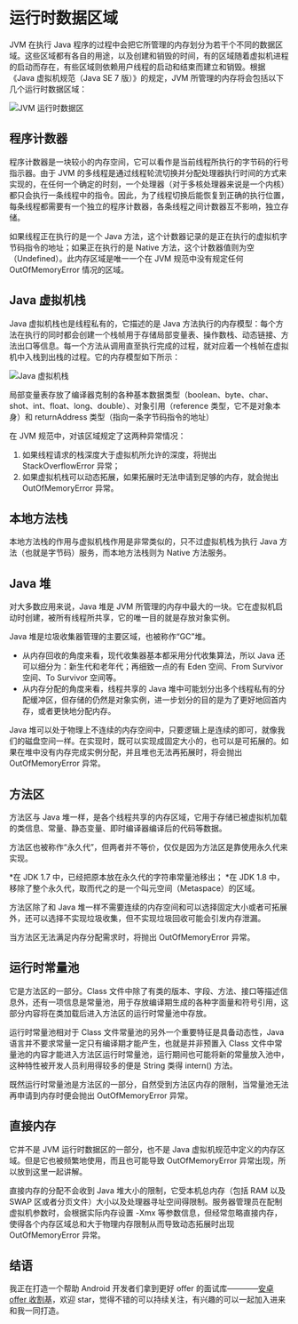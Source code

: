 # 运行时数据区域

JVM 在执行 Java 程序的过程中会把它所管理的内存划分为若干个不同的数据区域。这些区域都有各自的用途，以及创建和销毁的时间，有的区域随着虚拟机进程的启动而存在，有些区域则依赖用户线程的启动和结束而建立和销毁。根据《Java 虚拟机规范（Java SE 7 版）》的规定，JVM 所管理的内存将会包括以下几个运行时数据区域：

![JVM 运行时数据区](http://ww1.sinaimg.cn/large/b75b8776gy1fu5kmimj6gj20dy0af3z6.jpg)


## 程序计数器

程序计数器是一块较小的内存空间，它可以看作是当前线程所执行的字节码的行号指示器。由于 JVM 的多线程是通过线程轮流切换并分配处理器执行时间的方式来实现的，在任何一个确定的时刻，一个处理器（对于多核处理器来说是一个内核）都只会执行一条线程中的指令。因此，为了线程切换后能恢复到正确的执行位置，每条线程都需要有一个独立的程序计数器，各条线程之间计数器互不影响，独立存储。

如果线程正在执行的是一个 Java 方法，这个计数器记录的是正在执行的虚拟机字节码指令的地址；如果正在执行的是 Native 方法，这个计数器值则为空（Undefined）。此内存区域是唯一一个在 JVM 规范中没有规定任何 OutOfMemoryError 情况的区域。


## Java 虚拟机栈

Java 虚拟机栈也是线程私有的，它描述的是 Java 方法执行的内存模型：每个方法在执行的同时都会创建一个栈帧用于存储局部变量表、操作数栈、动态链接、方法出口等信息。每一个方法从调用直至执行完成的过程，就对应着一个栈帧在虚拟机中入栈到出栈的过程。它的内存模型如下所示：

![Java 虚拟机栈](http://ww1.sinaimg.cn/large/b75b8776gy1fu5li7jy21j208r073q37.jpg)

局部变量表存放了编译器克制的各种基本数据类型（boolean、byte、char、shot、int、float、long、double）、对象引用（reference 类型，它不是对象本身）和 returnAddress 类型（指向一条字节码指令的地址）

在 JVM 规范中，对该区域规定了这两种异常情况：

1. 如果线程请求的栈深度大于虚拟机所允许的深度，将抛出 StackOverflowError 异常；
2. 如果虚拟机栈可以动态拓展，如果拓展时无法申请到足够的内存，就会抛出 OutOfMemoryError 异常。


## 本地方法栈

本地方法栈的作用与虚拟机栈作用是非常类似的，只不过虚拟机栈为执行 Java 方法（也就是字节码）服务，而本地方法栈则为 Native 方法服务。


## Java 堆

对大多数应用来说，Java 堆是 JVM 所管理的内存中最大的一块。它在虚拟机启动时创建，被所有线程所共享，它的唯一目的就是存放对象实例。

Java 堆是垃圾收集器管理的主要区域，也被称作“GC”堆。

* 从内存回收的角度来看，现代收集器基本都采用分代收集算法，所以 Java 还可以细分为：新生代和老年代；再细致一点的有 Eden 空间、From Survivor 空间、To Survivor 空间等。
* 从内存分配的角度来看，线程共享的 Java 堆中可能划分出多个线程私有的分配缓冲区，但存储的仍然是对象实例，进一步划分的目的是为了更好地回首内存，或者更快地分配内存。

Java 堆可以处于物理上不连续的内存空间中，只要逻辑上是连续的即可，就像我们的磁盘空间一样。在实现时，既可以实现成固定大小的，也可以是可拓展的。如果在堆中没有内存完成实例分配，并且堆也无法再拓展时，将会抛出 OutOfMemoryError 异常。


## 方法区

方法区与 Java 堆一样，是各个线程共享的内存区域，它用于存储已被虚拟机加载的类信息、常量、静态变量、即时编译器编译后的代码等数据。

方法区也被称作“永久代”，但两者并不等价，仅仅是因为方法区是靠使用永久代来实现。

*在 JDK 1.7 中，已经把原本放在永久代的字符串常量池移出；
*在 JDK 1.8 中，移除了整个永久代，取而代之的是一个叫元空间（Metaspace）的区域。

方法区除了和 Java 堆一样不需要连续的内存空间和可以选择固定大小或者可拓展外，还可以选择不实现垃圾收集，但不实现垃圾回收可能会引发内存泄漏。

当方法区无法满足内存分配需求时，将抛出 OutOfMemoryError 异常。


## 运行时常量池

它是方法区的一部分。Class 文件中除了有类的版本、字段、方法、接口等描述信息外，还有一项信息是常量池，用于存放编译期生成的各种字面量和符号引用，这部分内容将在类加载后进入方法区的运行时常量池中存放。

运行时常量池相对于 Class 文件常量池的另外一个重要特征是具备动态性，Java 语言并不要求常量一定只有编译期才能产生，也就是并非预置入 Class 文件中常量池的内容才能进入方法区运行时常量池，运行期间也可能将新的常量放入池中，这种特性被开发人员利用得较多的便是 String 类得 intern() 方法。

既然运行时常量池是方法区的一部分，自然受到方法区内存的限制，当常量池无法再申请到内存时便会抛出 OutOfMemoryError 异常。


## 直接内存

它并不是 JVM 运行时数据区的一部分，也不是 Java 虚拟机规范中定义的内存区域。但是它也被频繁地使用，而且也可能导致 OutOfMemoryError 异常出现，所以放到这里一起讲解。

直接内存的分配不会收到 Java 堆大小的限制，它受本机总内存（包括 RAM 以及 SWAP 区或者分页文件）大小以及处理器寻址空间得限制。服务器管理员在配制虚拟机参数时，会根据实际内存设置 -Xmx 等参数信息，但经常忽略直接内存，使得各个内存区域总和大于物理内存限制从而导致动态拓展时出现 OutOfMemoryError 异常。


## 结语

我正在打造一个帮助 Android 开发者们拿到更好 offer 的面试库————[安卓 offer 收割基](https://github.com/Blankj/AndroidOfferKiller)，欢迎 star，觉得不错的可以持续关注，有兴趣的可以一起加入进来和我一同打造。